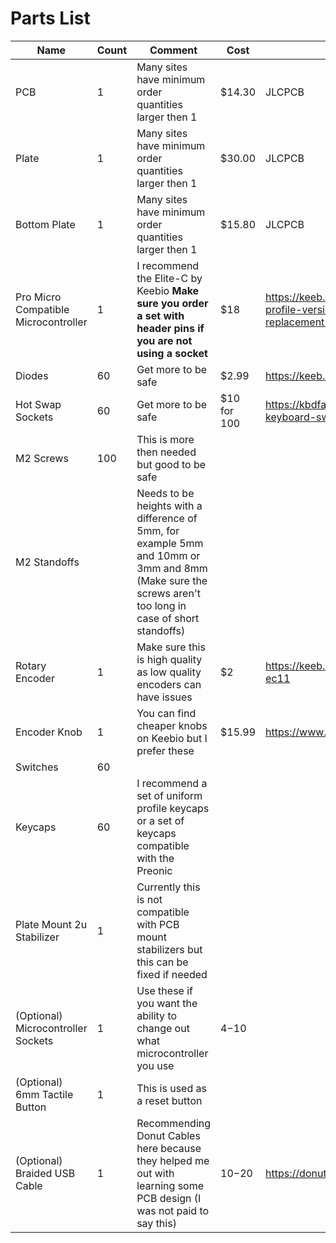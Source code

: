 # Parts List

| Name                                 | Count | Comment                                                                                                                                                    | Cost        | Recommended                                                                                 |
|--------------------------------------|-------|------------------------------------------------------------------------------------------------------------------------------------------------------------|-------------|---------------------------------------------------------------------------------------------|
| PCB                                  | 1     | Many sites have minimum order quantities larger then 1                                                                                                     | $14.30      | JLCPCB                                                                                      |
| Plate                                | 1     | Many sites have minimum order quantities larger then 1                                                                                                     | $30.00      | JLCPCB                                                                                      |
| Bottom Plate                         | 1     | Many sites have minimum order quantities larger then 1                                                                                                     | $15.80      | JLCPCB                                                                                      |
| Pro Micro Compatible Microcontroller | 1     | I recommend the Elite-C by Keebio **Make sure you order a set with header pins if you are not using a socket**                                             | $18         | https://keeb.io/products/elite-c-low-profile-version-usb-c-pro-micro-replacement-atmega32u4 |
| Diodes                               | 60    | Get more to be safe                                                                                                                                        | $2.99       | https://keeb.io/products/1n4148-diodes                                                      |
| Hot Swap Sockets                     | 60    | Get more to be safe                                                                                                                                        | $10 for 100 | https://kbdfans.com/products/mechanical-keyboard-switches-kailh-pcb-socket                  |
| M2 Screws                            | 100   | This is more then needed but good to be safe                                                                                                               |             |                                                                                             |
| M2 Standoffs                         |       | Needs to be heights with a difference of 5mm, for example 5mm and 10mm or 3mm and 8mm<br>(Make sure the screws aren't too long in case of short standoffs) |             |                                                                                             |
| Rotary Encoder                       | 1     | Make sure this is high quality as low quality encoders can have issues                                                                                     | $2          | https://keeb.io/products/rotary-encoder-ec11                                                |
| Encoder Knob                         | 1     | You can find cheaper knobs on Keebio but I prefer these                                                                                                    | $15.99      | https://www.amazon.com/dp/B071DTQ2WN                                                        |
| Switches                             | 60    |                                                                                                                                                            |             |                                                                                             |
| Keycaps                              | 60    | I recommend a set of uniform profile keycaps or a set of keycaps compatible with the Preonic                                                               |             |                                                                                             |
| Plate Mount 2u Stabilizer            | 1     | Currently this is not compatible with PCB mount stabilizers but this can be fixed if needed                                                                |             |                                                                                             |
| (Optional) Microcontroller Sockets   | 1     | Use these if you want the ability to change out what microcontroller you use                                                                               | $4-$10      |                                                                                             |
| (Optional) 6mm Tactile Button        | 1     | This is used as a reset button                                                                                                                             |             |                                                                                             |
| (Optional) Braided USB Cable         | 1     | Recommending Donut Cables here because they helped me out with learning some PCB design (I was not paid to say this)                                       | $10-$20     | https://donutcables.com/                                                                    |
